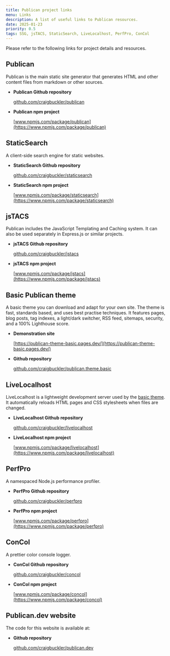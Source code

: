 ```yaml
---
title: Publican project links
menu: Links
description: A list of useful links to Publican resources.
date: 2025-01-23
priority: 0.5
tags: SSG, jsTACS, StaticSearch, LiveLocalhost, PerfPro, ConCol
---
```


Please refer to the following links for project details and resources.

## Publican

Publican is the main static site generator that generates HTML and other content files from markdown or other sources.

* **Publican Github repository**

  [github.com/craigbuckler/publican](https://github.com/craigbuckler/publican)

* **Publican npm project**

  [www.npmjs.com/package/publican](https://www.npmjs.com/package/publican)


## StaticSearch

A client-side search engine for static websites.

* **StaticSearch Github repository**

  [github.com/craigbuckler/staticsearch](https://github.com/craigbuckler/staticsearch)

* **StaticSearch npm project**

  [www.npmjs.com/package/staticsearch](https://www.npmjs.com/package/staticsearch)


## jsTACS

Publican includes the JavaScript Templating and Caching system. It can also be used separately in Express.js or similar projects.

* **jsTACS Github repository**

  [github.com/craigbuckler/jstacs](https://github.com/craigbuckler/jstacs)

* **jsTACS npm project**

  [www.npmjs.com/package/jstacs](https://www.npmjs.com/package/jstacs)


## Basic Publican theme

A basic theme you can download and adapt for your own site. The theme is fast, standards based, and uses best practise techniques. It features pages, blog posts, tag indexes, a light/dark switcher, RSS feed, sitemaps, security, and a 100% Lighthouse score.

* **Demonstration site**

  [https://publican-theme-basic.pages.dev/](https://publican-theme-basic.pages.dev/)

* **Github repository**

  [github.com/craigbuckler/publican.theme.basic](https://github.com/craigbuckler/publican.theme.basic)


## LiveLocalhost

LiveLocalhost is a lightweight development server used by the [basic theme](#basic-publican-theme). It automatically reloads HTML pages and CSS stylesheets when files are changed.

* **LiveLocalhost Github repository**

  [github.com/craigbuckler/livelocalhost](https://github.com/craigbuckler/livelocalhost)

* **LiveLocalhost npm project**

  [www.npmjs.com/package/livelocalhost](https://www.npmjs.com/package/livelocalhost)


## PerfPro

A namespaced Node.js performance profiler.

* **PerfPro Github repository**

  [github.com/craigbuckler/perfpro](https://github.com/craigbuckler/perfpro)

* **PerfPro npm project**

  [www.npmjs.com/package/perfpro](https://www.npmjs.com/package/perfpro)


## ConCol

A prettier color console logger.

* **ConCol Github repository**

  [github.com/craigbuckler/concol](https://github.com/craigbuckler/concol)

* **ConCol npm project**

  [www.npmjs.com/package/concol](https://www.npmjs.com/package/concol)


## Publican.dev website

The code for this website is available at:

* **Github repository**

  [github.com/craigbuckler/publican.dev](https://github.com/craigbuckler/publican.dev)
